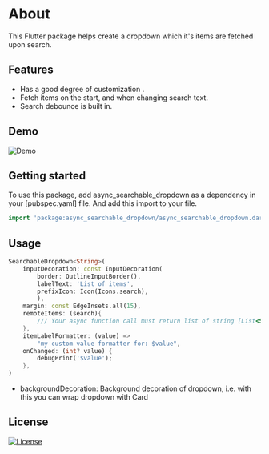 # About

This Flutter package helps create a dropdown which it's items are fetched upon search.

## Features

- Has a good degree of customization .
- Fetch items on the start, and when changing search text.
- Search debounce is built in.

## Demo

![Demo](https://github.com/bilalraad/async_searchable_dropdown/blob/main/assets/demo.gif)

## Getting started

To use this package, add async_searchable_dropdown as a dependency in your [pubspec.yaml] file. And add this import to your file.

```dart
import 'package:async_searchable_dropdown/async_searchable_dropdown.dart';
```

## Usage

```dart
SearchableDropdown<String>(
    inputDecoration: const InputDecoration(
        border: OutlineInputBorder(),
        labelText: 'List of items',
        prefixIcon: Icon(Icons.search),
        ),
    margin: const EdgeInsets.all(15),
    remoteItems: (search){
        /// Your async function call must return list of string [List<String>]
    },
    itemLabelFormatter: (value) =>
        "my custom value formatter for: $value",
    onChanged: (int? value) {
        debugPrint('$value');
    },
)
```

- backgroundDecoration: Background decoration of dropdown, i.e. with this you can wrap dropdown with Card

## License

[![License](https://img.shields.io/badge/license-MIT-blue.svg)](/LICENSE)
